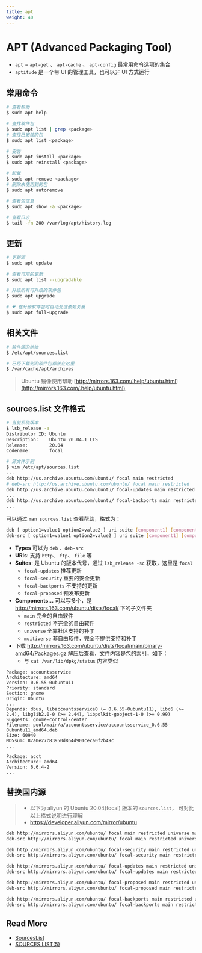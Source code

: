 ```yaml
---
title: apt 
weight: 40
---
```




# APT (Advanced Packaging Tool)



- `apt` = `apt-get` 、 `apt-cache` 、 `apt-config` 最常用命令选项的集合
- `aptitude` 是一个带 UI 的管理工具，也可以非 UI 方式运行



## 常用命令

```bash
# 查看帮助
$ sudo apt help

# 查找软件包
$ sudo apt list | grep <package>
# 查找已安装的包
$ sudo apt list <package>

# 安装
$ sudo apt install <package>
$ sudo apt reinstall <package>

# 卸载
$ sudo apt remove <package>
# 删除未使用到的包
$ sudo apt autoremove

# 查看包信息
$ sudo apt show -a <package>

# 查看日志
$ tail -fn 200 /var/log/apt/history.log
```



## 更新

```bash
# 更新源
$ sudo apt update

# 查看可用的更新
$ sudo apt list --upgradable

# 升级所有可升级的软件包
$ sudo apt upgrade

# ❤ 在升级软件包时自动处理依赖关系
$ sudo apt full-upgrade
```



## 相关文件

```bash
# 软件源的地址
$ /etc/apt/sources.list

# 已经下载到的软件包都放在这里
$ /var/cache/apt/archives
```

> Ubuntu 镜像使用帮助 [http://mirrors.163.com/.help/ubuntu.html](http://mirrors.163.com/.help/ubuntu.html)



## sources.list 文件格式

```bash
# 当前系统版本
$ lsb_release -a
Distributor ID: Ubuntu
Description:    Ubuntu 20.04.1 LTS
Release:        20.04
Codename:       focal

# 源文件示例
$ vim /etc/apt/sources.list
...
deb http://us.archive.ubuntu.com/ubuntu/ focal main restricted
# deb-src http://us.archive.ubuntu.com/ubuntu/ focal main restricted
deb http://us.archive.ubuntu.com/ubuntu/ focal-updates main restricted
...
deb http://us.archive.ubuntu.com/ubuntu/ focal-backports main restricted universe multiverse
...
```

可以通过 `man sources.list` 查看帮助，格式为：

```bash
deb [ option1=value1 option2=value2 ] uri suite [component1] [component2] [...]
deb-src [ option1=value1 option2=value2 ] uri suite [component1] [component2] [...]
```

- **Types**  可以为 `deb` 、`deb-src` 
- **URIs**:  支持 `http`、 `ftp`、 `file` 等
- **Suites**:  是 Ubuntu 的版本代号，通过 `lsb_release -sc` 获取，这里是 `focal`
  - `focal-updates` 推荐更新
  - `focal-security`  重要的安全更新
  - `focal-backports` 不支持的更新
  - `focal-proposed` 预发布更新
- **Components...** 可以写多个，是 http://mirrors.163.com/ubuntu/dists/focal/ 下的子文件夹
  - `main` 完全的自由软件
  - `restricted` 不完全的自由软件
  - `universe` 全靠社区支持的补丁
  - `muitiverse` 非自由软件，完全不提供支持和补丁
- 下载 http://mirrors.163.com/ubuntu/dists/focal/main/binary-amd64/Packages.gz 解压后查看，文件内容是包的索引，如下：
  - 与 `cat /var/lib/dpkg/status` 内容类似

```
Package: accountsservice
Architecture: amd64
Version: 0.6.55-0ubuntu11
Priority: standard
Section: gnome
Origin: Ubuntu
...
Depends: dbus, libaccountsservice0 (= 0.6.55-0ubuntu11), libc6 (>= 2.4), libglib2.0-0 (>= 2.44), libpolkit-gobject-1-0 (>= 0.99)
Suggests: gnome-control-center
Filename: pool/main/a/accountsservice/accountsservice_0.6.55-0ubuntu11_amd64.deb
Size: 60940
MD5sum: 87a0e27c83950d864d901ceca0f2b49c
...

Package: acct
Architecture: amd64
Version: 6.6.4-2
...
```



## 替换国内源

> - 以下为 aliyun 的 Ubuntu 20.04(focal) 版本的 `sources.list`， 可对比以上格式说明进行理解
> - https://developer.aliyun.com/mirror/ubuntu

```bash
deb http://mirrors.aliyun.com/ubuntu/ focal main restricted universe multiverse
deb-src http://mirrors.aliyun.com/ubuntu/ focal main restricted universe multiverse

deb http://mirrors.aliyun.com/ubuntu/ focal-security main restricted universe multiverse
deb-src http://mirrors.aliyun.com/ubuntu/ focal-security main restricted universe multiverse

deb http://mirrors.aliyun.com/ubuntu/ focal-updates main restricted universe multiverse
deb-src http://mirrors.aliyun.com/ubuntu/ focal-updates main restricted universe multiverse

deb http://mirrors.aliyun.com/ubuntu/ focal-proposed main restricted universe multiverse
deb-src http://mirrors.aliyun.com/ubuntu/ focal-proposed main restricted universe multiverse

deb http://mirrors.aliyun.com/ubuntu/ focal-backports main restricted universe multiverse
deb-src http://mirrors.aliyun.com/ubuntu/ focal-backports main restricted universe multiverse
```



## Read More

- [SourcesList](https://wiki.debian.org/SourcesList)
- [SOURCES.LIST(5)](https://manpages.debian.org/jessie/apt/sources.list.5.en.html)















